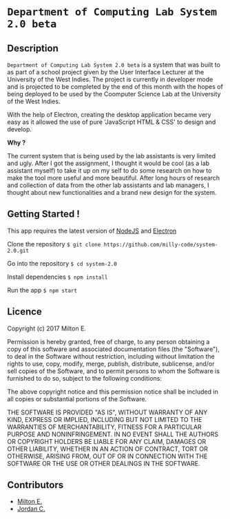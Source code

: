 `Department of Computing Lab System 2.0 beta` 
===============================================

Description
-----------

`Department of Computing Lab System 2.0 beta` is a system that was built to as part of a school project given by the User Interface Lecturer at the University of the West Indies. The project is currently in developer mode and is projected to be completed by the end of this month with the hopes of being deployed to be used by the Coomputer Science Lab at the University of the West Indies.

With the help of Electron, creating the desktop application became very easy as it allowed the use of pure 'JavaScript HTML & CSS' to design and develop.


**Why ?**

The current system that is being used by the lab assistants is very limited and ugly. After I got the assignment, I thought it would be cool (as a lab assistant myself) to take it up on my self to do some research on how to make the tool more useful and more beautiful. After long hours of research and collection of data from the other lab assistants and lab managers, I thought about new functionalities and a brand new design for the system.

Getting Started !
-------------------

This app requires the latest version of [NodeJS](https://nodejs.org/en/) and [Electron](https://electronjs.org)

Clone the repository
`$ git clone https://github.com/milly-code/system-2.0.git`

Go into the repository
`$ cd system-2.0`

Install dependencies
`$ npm install`

Run the app
`$ npm start`


Licence
---------

Copyright (c) 2017 Milton E.

Permission is hereby granted, free of charge, to any person obtaining a copy
of this software and associated documentation files (the "Software"), to deal
in the Software without restriction, including without limitation the rights
to use, copy, modify, merge, publish, distribute, sublicense, and/or sell
copies of the Software, and to permit persons to whom the Software is
furnished to do so, subject to the following conditions:

The above copyright notice and this permission notice shall be included in
all copies or substantial portions of the Software.

THE SOFTWARE IS PROVIDED "AS IS", WITHOUT WARRANTY OF ANY KIND, EXPRESS OR
IMPLIED, INCLUDING BUT NOT LIMITED TO THE WARRANTIES OF MERCHANTABILITY,
FITNESS FOR A PARTICULAR PURPOSE AND NONINFRINGEMENT. IN NO EVENT SHALL THE
AUTHORS OR COPYRIGHT HOLDERS BE LIABLE FOR ANY CLAIM, DAMAGES OR OTHER
LIABILITY, WHETHER IN AN ACTION OF CONTRACT, TORT OR OTHERWISE, ARISING FROM,
OUT OF OR IN CONNECTION WITH THE SOFTWARE OR THE USE OR OTHER DEALINGS IN
THE SOFTWARE.


Contributors
---------------

- [Milton E.](http://twitter.com/marshalloflight)
- [Jordan C.](https://jordancooper.me/)
